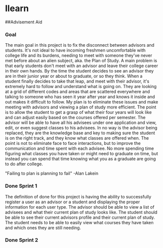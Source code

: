 # Ilearn
##Advisement Aid

### Goal
  The main goal in this project is to fix the disconnect between advisors and students. It's not ideal to have incoming freshmen uncomfortable with college life and its burdens, needing to meet with someone they've never met before about an alien subject, aka. the Plan of Study. A main problem is that early students don't meet with an advisor and leave their college career in their own hands. By the time the student decides to see an advisor they are in their junior year or about to graduate, or so they think. When a student finally decides to take that leap, and meet with their advisor, it's extremely hard to follow and understand what is going on. They are looking at a grid of different codes and areas that are scattered everywhere and talking to someone who has seen it year after year and knows it inside and out makes it difficult to follow. My plan is to eliminate these issues and make meeting with advisors and viewing a plan of study more efficient. The point is to allow the student to get a grasp of what their four years will look like and can adjust easily based on the courses offered per semester. The advisor will be able to have all his advisees under one application and view, edit, or even suggest classes to his advisees. In no way is the advisor being replaced, they are the knowledge base and key to making sure the student is on the right track, and they know what classes are offered when. The point is not to eliminate face to face interactions, but to improve the communication and time spent with each advisee. No more spending time figuring what classes you have taken or might need to graduate on time, but instead you can spend that time knowing what you as a graduate are going to do after college.
  
  "Failing to plan is planning to fail"
                          -Alan Lakein

### Done Sprint 1
 The definition of done for this project is having the ability to successfully register a user as an advisor or a student and displaying the proper information for each user type. The advisor should be able to view a list of advisees and what their current plan of study looks like. The student should be able to see their current advisors profile and their current plan of study. The student needs to be able to easily view what courses they have taken and which ones they are still needing.
  
### Done Sprint 2
  
